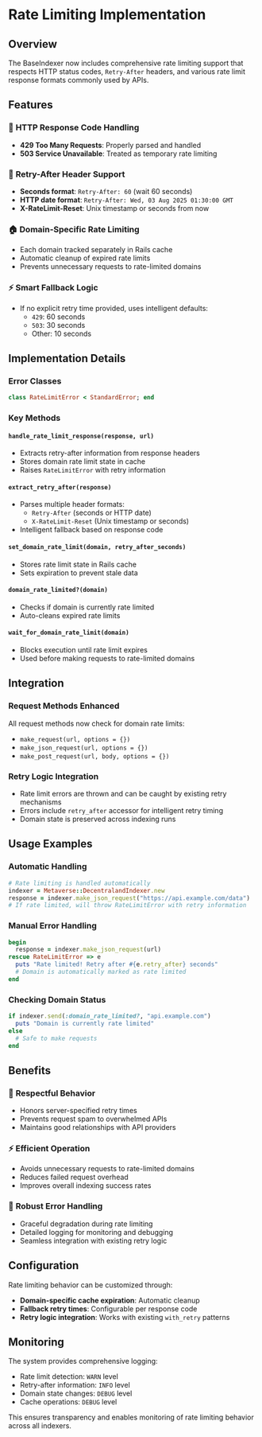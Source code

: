 # Rate Limiting Implementation

## Overview

The BaseIndexer now includes comprehensive rate limiting support that respects HTTP status codes, `Retry-After` headers, and various rate limit response formats commonly used by APIs.

## Features

### 🚦 **HTTP Response Code Handling**
- **429 Too Many Requests**: Properly parsed and handled
- **503 Service Unavailable**: Treated as temporary rate limiting

### 📅 **Retry-After Header Support**
- **Seconds format**: `Retry-After: 60` (wait 60 seconds)
- **HTTP date format**: `Retry-After: Wed, 03 Aug 2025 01:30:00 GMT`
- **X-RateLimit-Reset**: Unix timestamp or seconds from now

### 🏠 **Domain-Specific Rate Limiting**
- Each domain tracked separately in Rails cache
- Automatic cleanup of expired rate limits
- Prevents unnecessary requests to rate-limited domains

### ⚡ **Smart Fallback Logic**
- If no explicit retry time provided, uses intelligent defaults:
  - `429`: 60 seconds
  - `503`: 30 seconds  
  - Other: 10 seconds

## Implementation Details

### Error Classes
```ruby
class RateLimitError < StandardError; end
```

### Key Methods

#### `handle_rate_limit_response(response, url)`
- Extracts retry-after information from response headers
- Stores domain rate limit state in cache
- Raises `RateLimitError` with retry information

#### `extract_retry_after(response)`
- Parses multiple header formats:
  - `Retry-After` (seconds or HTTP date)
  - `X-RateLimit-Reset` (Unix timestamp or seconds)
- Intelligent fallback based on response code

#### `set_domain_rate_limit(domain, retry_after_seconds)`
- Stores rate limit state in Rails cache
- Sets expiration to prevent stale data

#### `domain_rate_limited?(domain)`
- Checks if domain is currently rate limited
- Auto-cleans expired rate limits

#### `wait_for_domain_rate_limit(domain)`
- Blocks execution until rate limit expires
- Used before making requests to rate-limited domains

## Integration

### Request Methods Enhanced
All request methods now check for domain rate limits:
- `make_request(url, options = {})`
- `make_json_request(url, options = {})`
- `make_post_request(url, body, options = {})`

### Retry Logic Integration
- Rate limit errors are thrown and can be caught by existing retry mechanisms
- Errors include `retry_after` accessor for intelligent retry timing
- Domain state is preserved across indexing runs

## Usage Examples

### Automatic Handling
```ruby
# Rate limiting is handled automatically
indexer = Metaverse::DecentralandIndexer.new
response = indexer.make_json_request("https://api.example.com/data")
# If rate limited, will throw RateLimitError with retry information
```

### Manual Error Handling
```ruby
begin
  response = indexer.make_json_request(url)
rescue RateLimitError => e
  puts "Rate limited! Retry after #{e.retry_after} seconds"
  # Domain is automatically marked as rate limited
end
```

### Checking Domain Status
```ruby
if indexer.send(:domain_rate_limited?, "api.example.com")
  puts "Domain is currently rate limited"
else
  # Safe to make requests
end
```

## Benefits

### 🤝 **Respectful Behavior**
- Honors server-specified retry times
- Prevents request spam to overwhelmed APIs
- Maintains good relationships with API providers

### ⚡ **Efficient Operation**
- Avoids unnecessary requests to rate-limited domains
- Reduces failed request overhead
- Improves overall indexing success rates

### 🔄 **Robust Error Handling**
- Graceful degradation during rate limiting
- Detailed logging for monitoring and debugging
- Seamless integration with existing retry logic

## Configuration

Rate limiting behavior can be customized through:
- **Domain-specific cache expiration**: Automatic cleanup
- **Fallback retry times**: Configurable per response code
- **Retry logic integration**: Works with existing `with_retry` patterns

## Monitoring

The system provides comprehensive logging:
- Rate limit detection: `WARN` level
- Retry-after information: `INFO` level  
- Domain state changes: `DEBUG` level
- Cache operations: `DEBUG` level

This ensures transparency and enables monitoring of rate limiting behavior across all indexers.
